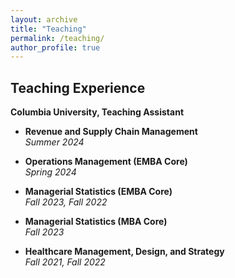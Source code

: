 ```yaml
---
layout: archive
title: "Teaching"
permalink: /teaching/
author_profile: true
---
```


## Teaching Experience

**Columbia University, Teaching Assistant**

- **Revenue and Supply Chain Management**  
  *Summer 2024*

- **Operations Management (EMBA Core)**  
  *Spring 2024*

- **Managerial Statistics (EMBA Core)**  
  *Fall 2023, Fall 2022*

- **Managerial Statistics (MBA Core)**  
  *Fall 2023*

- **Healthcare Management, Design, and Strategy**  
  *Fall 2021, Fall 2022*
